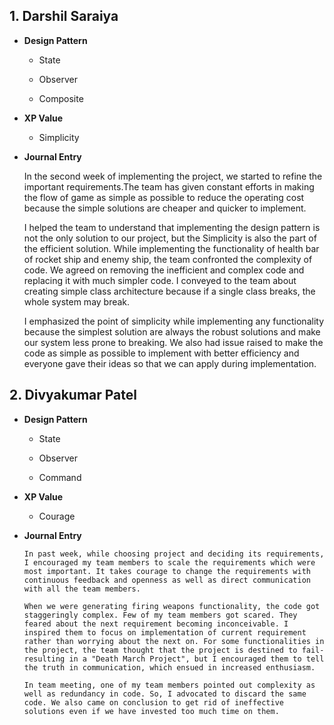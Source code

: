 ## 1. Darshil Saraiya

* **Design Pattern**

    * State
  
    * Observer
    
    * Composite
    
* **XP Value**   
  
    * Simplicity   

* **Journal Entry**

    In the second week of implementing the project, we started to refine the important requirements.The team has given constant efforts in making the flow of game as simple as possible to reduce the operating cost because the simple solutions are cheaper and quicker to implement.
    
    I helped the team to understand that implementing the design pattern is not the only solution to our project, but the Simplicity is also the part of the efficient solution. While implementing the functionality of health bar of rocket ship and enemy ship, the team confronted the complexity of code. We agreed on removing the inefficient and complex code and replacing it with much simpler code. I conveyed to the team about creating simple class architecture because if a single class breaks, the whole system may break.
    
    I emphasized the point of simplicity while implementing any functionality because the simplest solution are always the robust solutions and make our system less prone to breaking. We also had issue raised to make the code as simple as possible to implement with better efficiency and everyone gave their ideas so that we can apply during implementation.
    
## 2. Divyakumar Patel

* **Design Pattern**

    * State
  
    * Observer
    
    * Command
    
* **XP Value**   
  
    * Courage
    
* **Journal Entry**

      In past week, while choosing project and deciding its requirements, I encouraged my team members to scale the requirements which were most important. It takes courage to change the requirements with continuous feedback and openness as well as direct communication with all the team members.
      
      When we were generating firing weapons functionality, the code got staggeringly complex. Few of my team members got scared. They feared about the next requirement becoming inconceivable. I inspired them to focus on implementation of current requirement rather than worrying about the next on. For some functionalities in the project, the team thought that the project is destined to fail- resulting in a "Death March Project", but I encouraged them to tell the truth in communication, which ensued in increased enthusiasm.
      
      In team meeting, one of my team members pointed out complexity as well as redundancy in code. So, I advocated to discard the same code. We also came on conclusion to get rid of ineffective solutions even if we have invested too much time on them.

